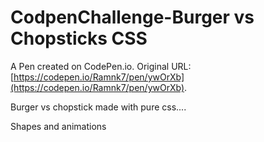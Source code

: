 # CodpenChallenge-Burger vs Chopsticks CSS

A Pen created on CodePen.io. Original URL: [https://codepen.io/Ramnk7/pen/ywOrXb](https://codepen.io/Ramnk7/pen/ywOrXb).

Burger vs chopstick made with pure css....

Shapes and animations


